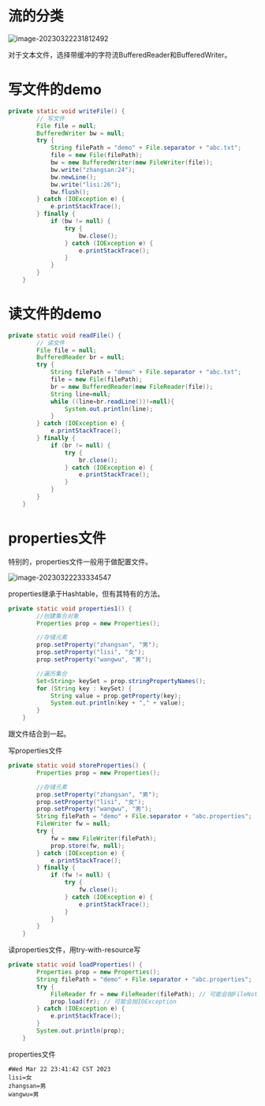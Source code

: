 # 流的分类

![image-20230322231812492](https://images-lu.oss-cn-shanghai.aliyuncs.com/image-20230322231812492.png)



对于文本文件，选择带缓冲的字符流BufferedReader和BufferedWriter。

# 写文件的demo

```java
private static void writeFile() {
        // 写文件
        File file = null;
        BufferedWriter bw = null;
        try {
            String filePath = "demo" + File.separator + "abc.txt";
            file = new File(filePath);
            bw = new BufferedWriter(new FileWriter(file));
            bw.write("zhangsan:24");
            bw.newLine();
            bw.write("lisi:26");
            bw.flush();
        } catch (IOException e) {
            e.printStackTrace();
        } finally {
            if (bw != null) {
                try {
                    bw.close();
                } catch (IOException e) {
                    e.printStackTrace();
                }
            }
        }
    }
```

# 读文件的demo

```java
private static void readFile() {
        // 读文件
        File file = null;
        BufferedReader br = null;
        try {
            String filePath = "demo" + File.separator + "abc.txt";
            file = new File(filePath);
            br = new BufferedReader(new FileReader(file));
            String line=null;
            while ((line=br.readLine())!=null){
                System.out.println(line);
            }
        } catch (IOException e) {
            e.printStackTrace();
        } finally {
            if (br != null) {
                try {
                    br.close();
                } catch (IOException e) {
                    e.printStackTrace();
                }
            }
        }
    }
```

# properties文件



特别的，properties文件一般用于做配置文件。

![image-20230322233334547](https://images-lu.oss-cn-shanghai.aliyuncs.com/image-20230322233334547.png)

properties继承于Hashtable，但有其特有的方法。

```java
private static void properties1() {
        //创建集合对象
        Properties prop = new Properties();

        //存储元素
        prop.setProperty("zhangsan", "男");
        prop.setProperty("lisi", "女");
        prop.setProperty("wangwu", "男");

        //遍历集合
        Set<String> keySet = prop.stringPropertyNames();
        for (String key : keySet) {
            String value = prop.getProperty(key);
            System.out.println(key + "," + value);
        }
    }
```

跟文件结合到一起。

写properties文件

```java
private static void storeProperties() {
        Properties prop = new Properties();

        //存储元素
        prop.setProperty("zhangsan", "男");
        prop.setProperty("lisi", "女");
        prop.setProperty("wangwu", "男");
        String filePath = "demo" + File.separator + "abc.properties";
        FileWriter fw = null;
        try {
            fw = new FileWriter(filePath);
            prop.store(fw, null);
        } catch (IOException e) {
            e.printStackTrace();
        } finally {
            if (fw != null) {
                try {
                    fw.close();
                } catch (IOException e) {
                    e.printStackTrace();
                }
            }
        }
    }
```

读properties文件，用try-with-resource写

```java
private static void loadProperties() {
        Properties prop = new Properties();
        String filePath = "demo" + File.separator + "abc.properties";
        try {
            FileReader fr = new FileReader(filePath); // 可能会抛FileNotFoundException
            prop.load(fr); // 可能会抛IOException
        } catch (IOException e) {
            e.printStackTrace();
        }
        System.out.println(prop);
    }
```

properties文件

```properties
#Wed Mar 22 23:41:42 CST 2023
lisi=女
zhangsan=男
wangwu=男
```

























